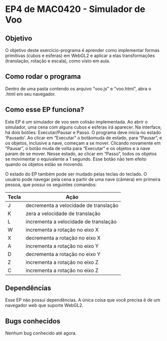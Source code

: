 # EP4 de MAC0420 - Simulador de Voo

## Objetivo
O objetivo deste exercício-programa é aprender como implementar formas primitivas (cubos e esferas) em WebGL2 e aplicar a elas transformações (translação, rotação e escala), como visto em aula.

## Como rodar o programa
Dentro de uma pasta contendo os arquivo "voo.js" e "voo.html", abra o .html em seu navegador.

## Como esse EP funciona?
Este EP é um simulador de voo sem colisão implementada. Ao abrir o simulador, uma cena com alguns cubos e esferas irá aparecer. Na interface, há dois botões: Executar/Pausar e Passo. O programa deve inicia no estado ‘Pausado’. Ao clicar em “Executar” o botãomuda de estado, para “Pausar”, e os objetos, inclusive a nave, começam a se mover. Clicando novamente em “Pausar”, o botão muda de volta para “Executar” e os objetos e a nave param de se mover. Nesse estado, ao clicar em “Passo”, todos os objetos se movimentar o equivalente a 1 segundo. Esse botão não tem efeito quando os objetos estão se movendo.

O estado do EP também pode ser mudado pelas teclas do teclado. O usuário pode navegar pela cena a partir de uma nave (câmera) em primeira pessoa, que possui os seguintes comandos: 

| Tecla | Ação                                  |
|-------|---------------------------------------|
| J     | decrementa a velocidade de translação |
| K     | zera a velocidade de translação       | 
| L     | incrementa a velocidade de translação |
| W     | incrementa a rotação no eixo X        |
| X     | decrementa a rotação no eixo X        |
| A     | incrementa a rotação no eixo Y        |
| D     | decrementa a rotação no eixo Y        |
| Z     | incrementa a rotação no eixo Z        |
| C     | incrementa a rotação no eixo Z        |

## Dependências
Esse EP não possui dependências. A única coisa que você precisa é de um navegador web que suporte WebGL2. 

## Bugs conhecidos
Nenhum bug conhecido até agora.
